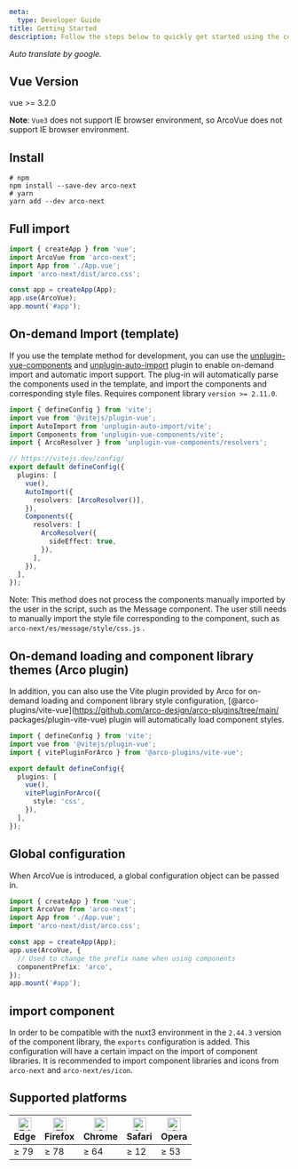 ```yaml
meta:
  type: Developer Guide
title: Getting Started
description: Follow the steps below to quickly get started using the component library.
```

_Auto translate by google._

## Vue Version

vue >= 3.2.0

**Note**: `Vue3` does not support IE browser environment, so ArcoVue does not support IE browser environment.

## Install

```shell
# npm
npm install --save-dev arco-next
# yarn
yarn add --dev arco-next
```

## Full import

```ts
import { createApp } from 'vue';
import ArcoVue from 'arco-next';
import App from './App.vue';
import 'arco-next/dist/arco.css';

const app = createApp(App);
app.use(ArcoVue);
app.mount('#app');
```

## On-demand Import (template)

If you use the template method for development, you can use the [unplugin-vue-components](https://github.com/antfu/unplugin-vue-components) and [unplugin-auto-import](https://github.com/antfu/unplugin-auto-import) plugin to enable on-demand import and automatic import support.
The plug-in will automatically parse the components used in the template, and import the components and corresponding style files.
Requires component library `version >= 2.11.0`.

```ts
import { defineConfig } from 'vite';
import vue from '@vitejs/plugin-vue';
import AutoImport from 'unplugin-auto-import/vite';
import Components from 'unplugin-vue-components/vite';
import { ArcoResolver } from 'unplugin-vue-components/resolvers';

// https://vitejs.dev/config/
export default defineConfig({
  plugins: [
    vue(),
    AutoImport({
      resolvers: [ArcoResolver()],
    }),
    Components({
      resolvers: [
        ArcoResolver({
          sideEffect: true,
        }),
      ],
    }),
  ],
});
```

Note: This method does not process the components manually imported by the user in the script, such as the Message component. The user still needs to manually import the style file corresponding to the component, such as `arco-next/es/message/style/css.js` .

## On-demand loading and component library themes (Arco plugin)

In addition, you can also use the Vite plugin provided by Arco for on-demand loading and component library style configuration, [@arco-plugins/vite-vue](https://github.com/arco-design/arco-plugins/tree/main/ packages/plugin-vite-vue) plugin will automatically load component styles.

```ts
import { defineConfig } from 'vite';
import vue from '@vitejs/plugin-vue';
import { vitePluginForArco } from '@arco-plugins/vite-vue';

export default defineConfig({
  plugins: [
    vue(),
    vitePluginForArco({
      style: 'css',
    }),
  ],
});
```

## Global configuration

When ArcoVue is introduced, a global configuration object can be passed in.

```ts
import { createApp } from 'vue';
import ArcoVue from 'arco-next';
import App from './App.vue';
import 'arco-next/dist/arco.css';

const app = createApp(App);
app.use(ArcoVue, {
  // Used to change the prefix name when using components
  componentPrefix: 'arco',
});
app.mount('#app');
```

## import component

In order to be compatible with the nuxt3 environment in the `2.44.3` version of the component library, the `exports` configuration is added. This configuration will have a certain impact on the import of component libraries. It is recommended to import component libraries and icons from `arco-next` and `arco-next/es/icon`.

## Supported platforms

| [<img src="https://p1-arco.byteimg.com/tos-cn-i-uwbnlip3yd/08095282566ac4e0fd98f89aed934b65.png~tplv-uwbnlip3yd-png.png" alt="Edge" width="24px" height="24px" />](http://godban.github.io/browsers-support-badges/)<br/>Edge | [<img src="https://p1-arco.byteimg.com/tos-cn-i-uwbnlip3yd/40ad73571879dd8d9fd3fd524e0e45a4.png~tplv-uwbnlip3yd-png.png" alt="Firefox" width="24px" height="24px" />](http://godban.github.io/browsers-support-badges/)<br/>Firefox | [<img src="https://p1-arco.byteimg.com/tos-cn-i-uwbnlip3yd/4f59d35f6d6837b042c8badd95871b1d.png~tplv-uwbnlip3yd-png.png" alt="Chrome" width="24px" height="24px" />](http://godban.github.io/browsers-support-badges/)<br/>Chrome | [<img src="https://p1-arco.byteimg.com/tos-cn-i-uwbnlip3yd/eee2667f837a9c2ed531805850bf43ec.png~tplv-uwbnlip3yd-png.png" alt="Safari" width="24px" height="24px" />](http://godban.github.io/browsers-support-badges/)<br/>Safari | [<img src="https://p1-arco.byteimg.com/tos-cn-i-uwbnlip3yd/3240334d3967dd263c8f4cdd2d93c525.png~tplv-uwbnlip3yd-png.png" alt="Opera" width="24px" height="24px" />](http://godban.github.io/browsers-support-badges/)<br/>Opera |
| ----------------------------------------------------------------------------------------------------------------------------------------------------------------------------------------------------------------------------- | ----------------------------------------------------------------------------------------------------------------------------------------------------------------------------------------------------------------------------------- | --------------------------------------------------------------------------------------------------------------------------------------------------------------------------------------------------------------------------------- | --------------------------------------------------------------------------------------------------------------------------------------------------------------------------------------------------------------------------------- | ------------------------------------------------------------------------------------------------------------------------------------------------------------------------------------------------------------------------------- |
| ≥ 79                                                                                                                                                                                                                          | ≥ 78                                                                                                                                                                                                                                | ≥ 64                                                                                                                                                                                                                              | ≥ 12                                                                                                                                                                                                                              | ≥ 53                                                                                                                                                                                                                            |
